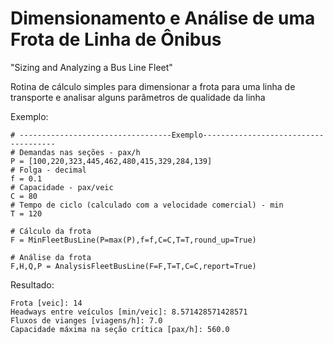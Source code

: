 # Dimensionamento e Análise de uma Frota de Linha de Ônibus
"Sizing and Analyzing a Bus Line Fleet"

Rotina de cálculo simples para dimensionar a frota para uma linha de transporte e analisar alguns parâmetros de qualidade da linha

Exemplo:
```
# ----------------------------------Exemplo-------------------------------------
# Demandas nas seções - pax/h
P = [100,220,323,445,462,480,415,329,284,139]
# Folga - decimal
f = 0.1
# Capacidade - pax/veic
C = 80
# Tempo de ciclo (calculado com a velocidade comercial) - min
T = 120

# Cálculo da frota
F = MinFleetBusLine(P=max(P),f=f,C=C,T=T,round_up=True)

# Análise da frota
F,H,Q,P = AnalysisFleetBusLine(F=F,T=T,C=C,report=True)
```
Resultado:

```
Frota [veic]: 14
Headways entre veículos [min/veic]: 8.571428571428571
Fluxos de vianges [viagens/h]: 7.0
Capacidade máxima na seção crítica [pax/h]: 560.0
```
